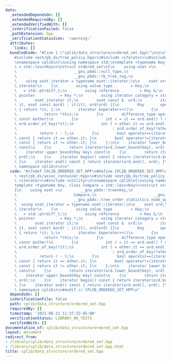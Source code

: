 ```yaml
---
data:
  _extendedDependsOn: []
  _extendedRequiredBy: []
  _extendedVerifiedWith: []
  _isVerificationFailed: false
  _pathExtension: hpp
  _verificationStatusIcon: ':warning:'
  attributes:
    links: []
  bundledCode: "#line 1 \"cplib/data_structure/ordered_set.hpp\"\n\n\n\n#include <ext/pb_ds/assoc_container.hpp>\n\
    #include <ext/pb_ds/tree_policy.hpp>\n#include <iterator>\n#include <utility>\n\
    \nnamespace cplib\n{\nusing namespace std;\ntemplate <typename Key, class Compare\
    \ = std::less<Key>>\nstruct ordered_set\n{\n    using oset =\n        __gnu_pbds::tree<Key,\n\
    \                         __gnu_pbds::null_type,\n                         Compare,\n\
    \                         __gnu_pbds::rb_tree_tag,\n                         __gnu_pbds::tree_order_statistics_node_update>;\n\
    \    using oset_iterator = typename oset::iterator;\n\n    oset ord;\n    struct\
    \ iterator\n    {\n        using value_type        = Key;\n        using difference_type\
    \   = std::ptrdiff_t;\n        using reference         = Key &;\n        using\
    \ pointer           = Key *;\n        using iterator_category = std::random_access_iterator_tag;\n\
    \        oset_iterator it;\n        oset const &  ord;\n        iterator(oset_iterator\
    \ it, oset const &ord) : it(it), ord(ord) {}\n        Key       operator*() const\
    \ { return *it; };\n        iterator &operator++()\n        {\n            it++;\n\
    \            return *this;\n        }\n        difference_type operator-(iterator\
    \ const &other)\n        {\n            int r = it == ord.end() ? ord.size() :\
    \ ord.order_of_key(*it);\n            int l = other.it == ord.end() ? ord.size()\n\
    \                                          : ord.order_of_key(*other.it);\n  \
    \          return r - l;\n        }\n        bool operator==(iterator const &other)\
    \ const { return it == other.it; }\n        bool operator!=(iterator const &other)\
    \ const { return it != other.it; }\n    };\n\n    iterator lower_bound(Key key)\
    \ const\n    {\n        return iterator(ord.lower_bound(key), ord);\n    }\n\n\
    \    iterator upper_bound(Key key) const\n    {\n        return iterator(ord.upper_bound(key),\
    \ ord);\n    }\n    iterator begin() const { return iterator(ord.begin(), ord);\
    \ }\n    iterator end() const { return iterator(ord.end(), ord); }\n};\n\n} //\
    \ namespace cplib\n\n\n"
  code: "#ifndef CPLIB_ORDERED_SET_HPP\n#define CPLIB_ORDERED_SET_HPP\n\n#include\
    \ <ext/pb_ds/assoc_container.hpp>\n#include <ext/pb_ds/tree_policy.hpp>\n#include\
    \ <iterator>\n#include <utility>\n\nnamespace cplib\n{\nusing namespace std;\n\
    template <typename Key, class Compare = std::less<Key>>\nstruct ordered_set\n\
    {\n    using oset =\n        __gnu_pbds::tree<Key,\n                         __gnu_pbds::null_type,\n\
    \                         Compare,\n                         __gnu_pbds::rb_tree_tag,\n\
    \                         __gnu_pbds::tree_order_statistics_node_update>;\n  \
    \  using oset_iterator = typename oset::iterator;\n\n    oset ord;\n    struct\
    \ iterator\n    {\n        using value_type        = Key;\n        using difference_type\
    \   = std::ptrdiff_t;\n        using reference         = Key &;\n        using\
    \ pointer           = Key *;\n        using iterator_category = std::random_access_iterator_tag;\n\
    \        oset_iterator it;\n        oset const &  ord;\n        iterator(oset_iterator\
    \ it, oset const &ord) : it(it), ord(ord) {}\n        Key       operator*() const\
    \ { return *it; };\n        iterator &operator++()\n        {\n            it++;\n\
    \            return *this;\n        }\n        difference_type operator-(iterator\
    \ const &other)\n        {\n            int r = it == ord.end() ? ord.size() :\
    \ ord.order_of_key(*it);\n            int l = other.it == ord.end() ? ord.size()\n\
    \                                          : ord.order_of_key(*other.it);\n  \
    \          return r - l;\n        }\n        bool operator==(iterator const &other)\
    \ const { return it == other.it; }\n        bool operator!=(iterator const &other)\
    \ const { return it != other.it; }\n    };\n\n    iterator lower_bound(Key key)\
    \ const\n    {\n        return iterator(ord.lower_bound(key), ord);\n    }\n\n\
    \    iterator upper_bound(Key key) const\n    {\n        return iterator(ord.upper_bound(key),\
    \ ord);\n    }\n    iterator begin() const { return iterator(ord.begin(), ord);\
    \ }\n    iterator end() const { return iterator(ord.end(), ord); }\n};\n\n} //\
    \ namespace cplib\n\n#endif // CPLIB_ORDERED_SET_HPP\n"
  dependsOn: []
  isVerificationFile: false
  path: cplib/data_structure/ordered_set.hpp
  requiredBy: []
  timestamp: '2021-08-21 11:37:32-05:00'
  verificationStatus: LIBRARY_NO_TESTS
  verifiedWith: []
documentation_of: cplib/data_structure/ordered_set.hpp
layout: document
redirect_from:
- /library/cplib/data_structure/ordered_set.hpp
- /library/cplib/data_structure/ordered_set.hpp.html
title: cplib/data_structure/ordered_set.hpp
---
```

